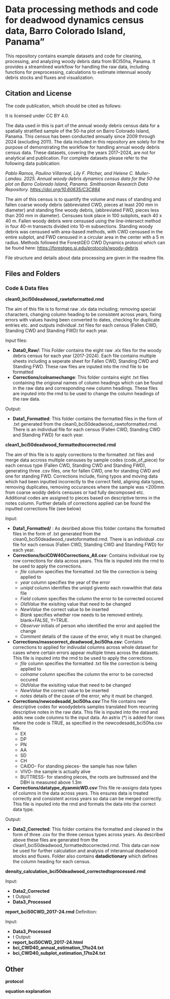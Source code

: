 # Data processing methods and code for deadwood dynamics census data, Barro Colorado Island, Panama” 

This repository contains example datasets and code for cleaning, processing, and analyzing woody debris data from BCI50ha, Panama. It provides a streamlined workflow for handling the raw data, including functions for preprocessing, calculations to estimate intennual woody debris stocks and fluxes and visualization. 

## Citation and License
The code publication, which should be cited as follows:

It is licensed under CC BY 4.0.

The data used in this is part of the annual woody debris census data for a spatially stratified sample of the 50-ha plot on Barro Colorado Island, Panama. This census has been conducted annually since 2009 through 2024 (excluding 2011). The data included in this repository are solely for the purpose of demonstrating the workflow for handling annual woody debris census data. These datasets, covering the years 2017–2024, are not for analytical and publication. 
For complete datasets please refer to the following data publication:

*Pablo Ramos, Paulino Villarreal, Lily F. Pitcher, and Helene C. Muller-Landau. 2025. Annual woody debris dynamics census data for the 50-ha plot on Barro Colorado Island, Panama. Smithsonian Research Data Repository. https://doi.org/10.60635/C3C884*

The aim of this census is to quantify the volume and mass of standing and fallen coarse woody debris (abbreviated CWD, pieces at least 200 mm in diameter) and standing fine woody debris, (abbreviated FWD, pieces less than 200 mm in diameter).  Censuses took place in 100 subplots, each 40 x 40 m.  Fallen woody debris were censused using the line-intersect method in four 40-m transects divided into 10-m subsections.  Standing woody debris was censused with area-based methods, with CWD censused in the entire subplot, and FWD censused in a circular area in the center with a 5 m radius.  Methods followed the ForestGEO CWD Dynamics protocol which can be found here:
https://forestgeo.si.edu/protocols/woody-debris

File structure and details about data processing are given in the readme file. 

## Files and Folders
### Code & Data files
**clean0_bci50deadwood_rawtoformatted.rmd**

The aim of this file is to format raw .xlx data including; removing special characters, changing column heading to be consistent across years, fixing errors with values having been converted to dates, checking for duplicate entries etc. and outputs individual .txt files for each census (Fallen CWD, Standing CWD and Standing FWD) for each year.

Input files:
- **Data0_Raw/**: This Folder contains the eight raw .xlx files for the woody debris census for each year (2017-2024). Each file contains multiple sheets including a seperate sheet for Fallen CWD, Standing CWD and Standing FWD. These raw files are inputed into the rmd file to be formatted
- **Corrections/colnamechange**: This folder contains eight .txt files containing the origional names of column headings which can be found in the raw data and corresponding new column headings. These files are inputed into the rmd to be used to change the column headings of the raw data.

Output:
- **Data1_Formatted**: This folder contains the formatted  files  in the form of .txt generated from the clean0_bci50deadwood_rawtoformatted.rmd. There is an individual file for each census (Fallen CWD, Standing CWD and Standing FWD) for each year. 

**clean1_bci50deadwood_formattedtocorrected.rmd**

The aim of this file is to apply corrections to the formatted .txt files and merge data accross multiple censuses by sample codes (code_of_piece) for each census type (Fallen CWD, Standing CWD and Standing FWD), generating three .csv files, one for fallen CWD, one for standing CWD and  one for standing FWD. Corrections include, fixing typos and moving data which had been inputted incorrectly to the correct field, aligning data types, removing duplicates, removing occurances where the sample was <200mm from coarse woddy debris censuses or had fully decomposed etc. Additional codes are assigned to pieces based on descriptive terms in the notes column. Further details of corrections applied can be found the inputted corrections file (see below)


Input:
- **Data1_Formatted/** : As desribed above this folder contains the formatted  files in the form of .txt generated from the clean0_bci50deadwood_rawtoformatted.rmd. There is an individual .csv file for each census (Fallen CWD, Standing CWD and Standing FWD) for each year. 
- **Corrections/bciCDW40Corrections_All.csv**: Contains individual row by row corrections for data across years. This file is inputed into the rmd to be used to apply the corrections.
  - *file* column specifies the formatted .txt file the correction is being applied to
  - *year* column specifies the year of the error
  - *uniqid* column identifies the uniqid givento each rowwithin that data file
  - *Field* column specifies the column the error to be corrected occured
  - *OldValue* the exisiting value that need to be changed
  - *NewValue* the correct value to be inserted
  - *Blank* specifies whether row needs to be removed entirely. blank=FALSE, Y=TRUE.
  - *Observer* initials of person who identified the error and applied the change
  - *Comment* details of the cause of the error, why it must be changed.
- **Corrections/masscorrect_deadwood_bci50ha.csv**: Contains corrections to applied for indivudal columns across whole dataset for cases where certain errors appear multiple times across the datasets. This file is inputed into the rmd to be used to apply the corrections.
  - *file* column specifies the formatted .txt file the correction is being applied to
  - *colname* column specifies the column the error to be corrected occured
  - *OldValue* the exisiting value that need to be changed
  - *NewValue* the correct value to be inserted
  - *notes* details of the cause of the error, why it must be changed.
- **Corrections/newcodesadd_bci50ha.csv**:The file contains new descriptive codes for woodydebris samples translated from recurring descriptive notes in the raw data. This file is inputed into the rmd and adds new code columns to the input data. An astrix (*) is added for rows where the code is TRUE, as specified in the newcodesadd_bci50ha.csv file.
  - EX
  - DP
  - PN
  - AA
  - SD
  - CH
  - CAIDO- For standing pieces- the sample has now fallen
  - VIVO- the sample is actually alive
  - BUTTRESS- for standing pieces, the roots are buttressed and the DBH is measured above 1.3m
- **Corrections/datatype_dyanmicWD.csv**:This file re-assigns data types of columns in the data across years. This ensures data is treated correctly and consistent across years so data can be merged correctly. This file is inputed into the rmd and formats the data into the correct data type.
  
 Output:
- **Data2_Corrected**: This folder contains the formatted and cleaned in the form of three .csv for the three census types across years. As described above these files are generated from the clean1_bci50deadwood_formattedtocorrected.rmd. This data can now be used for further calculation and analysis of interannual deadwood stocks and fluxes. Folder also contains **datadictionary** which defines the column heading for each census.

**density_calculation_bci50deadwood_correctedtoprocessed.rmd**



Input:
- **Data2_Corrected**
- t
Output:
- **Data3_Processed**

**report_bci50CWD_2017-24.rmd**
Definition:

Input:
- **Data3_Processed**
- t
Output:
- **report_bci50CWD_2017-24.html**
- **bci_CWD40_annual_estimation_17to24.txt**
- **bci_CWD40_subplot_estimation_17to24.txt**

## Other

**protocol**

**equation explanation**
  
